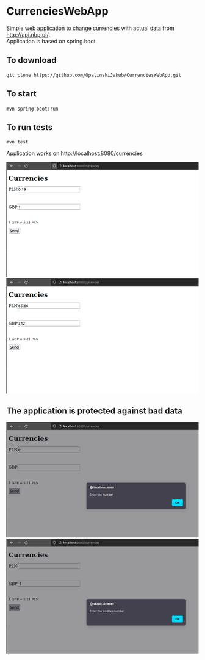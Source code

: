 # CurrenciesWebApp

Simple web application to change currencies with actual data from http://api.nbp.pl/. <br/> 
Application is based on spring boot

To download
------------
	git clone https://github.com/OpalinskiJakub/CurrenciesWebApp.git

To start
------------
	mvn spring-boot:run

To run tests
------------
	mvn test

Application works on http://localhost:8080/currencies

![](images/pic_1.png)
![](images/pic_3.png)

The application is protected against bad data
------------
![](images/pic_2.png)
![](images/pic_4.png)